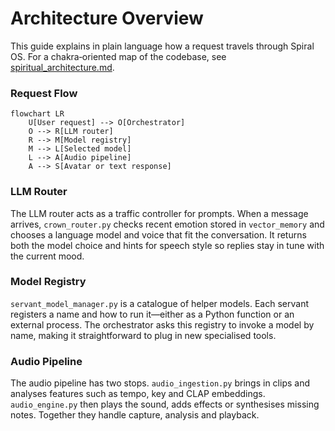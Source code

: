 # Architecture Overview

This guide explains in plain language how a request travels through Spiral OS. For a chakra‑oriented map of the codebase, see [spiritual_architecture.md](spiritual_architecture.md).

### Request Flow

```mermaid
flowchart LR
    U[User request] --> O[Orchestrator]
    O --> R[LLM router]
    R --> M[Model registry]
    M --> L[Selected model]
    L --> A[Audio pipeline]
    A --> S[Avatar or text response]
```

### LLM Router
The LLM router acts as a traffic controller for prompts. When a message arrives, `crown_router.py` checks recent emotion stored in `vector_memory` and chooses a language model and voice that fit the conversation. It returns both the model choice and hints for speech style so replies stay in tune with the current mood.

### Model Registry
`servant_model_manager.py` is a catalogue of helper models. Each servant registers a name and how to run it—either as a Python function or an external process. The orchestrator asks this registry to invoke a model by name, making it straightforward to plug in new specialised tools.

### Audio Pipeline
The audio pipeline has two stops. `audio_ingestion.py` brings in clips and analyses features such as tempo, key and CLAP embeddings. `audio_engine.py` then plays the sound, adds effects or synthesises missing notes. Together they handle capture, analysis and playback.

